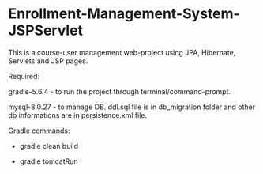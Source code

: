 # Enrollment-Management-System-JSPServlet

This is a course-user management web-project using JPA, Hibernate, Servlets and JSP pages.

Required:

gradle-5.6.4 - to run the project through terminal/command-prompt.

mysql-8.0.27 - to manage DB. ddl.sql file is in db_migration folder and other db informations are in persistence.xml file. 

Gradle commands:

- gradle clean build

- gradle tomcatRun
